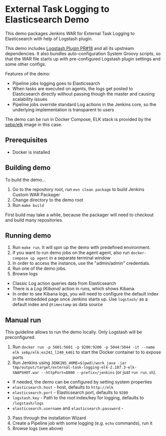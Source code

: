 External Task Logging to Elasticsearch Demo
===

This demo packages Jenkins WAR for External Task Logging to Elasticsearch with help of Logstash plugin.

This demo includes [Logstash Plugin PR#18](https://github.com/jenkinsci/logstash-plugin/pull/18) and
all its upstream dependencies. 
It also bundles auto-configuration System Groovy scripts, so that the WAR file starts
up with pre-configured Logstash plugin settings and some other configs.

Features of the demo:

* Pipeline jobs logging goes to Elasticsearch
* When tasks are executed on agents, the logs get posted to Elasticsearch directly
  without passing though the master and causing scalability issues
* Pipeline jobs override standard Log actions in the Jenkins core, so the
  underlying implementation is transparent to users

The demo can be run in Docker Compose,
ELK stack is provided by the [sebp/elk](https://hub.docker.com/r/sebp/elk/)  image in this case.

## Prerequisites

* Docker is installed

## Building demo

To build the demo...

1. Go to the repository root, run `mvn clean package` to build Jenkins Custom WAR Packager
2. Change directory to the demo root
3. Run `make build`

First build may take a while, because the packager will need to checkout and build 
many repositories.

## Running demo

1. Run `make run`. It will spin up the demo with predefined environment.
2. If you want to run demo jobs on the agent agent, 
also run `docker-compose up agent` in a separate terminal window
3. In order to access the instance, use the "admin/admin" credentials.
4. Run one of the demo jobs.   
5. Browse logs
  * Classic Log action queries data from Elasticsearch
  * There is a _Log (Kibana)_ action in runs, which shows Kibana. 
  * In order to see Kibana logs, you will need to configure the default index in the 
    embedded page once Jenkins starts up. Use `logstash/` as a default index and 
    `@timestamp` as data source

## Manual run

This guideline allows to run the demo locally.
Only Logstash will be preconfigured.

1. Run `docker run -p 5601:5601 -p 9200:9200 -p 5044:5044 -it --name elk sebp/elk:es241_l240_k461` 
to start the Docker container to to expose ports
2. Run Jenkins using `JENKINS_HOME=$(pwd)/work java -jar tmp/output/target/external-task-logging-elk-2.107.3-elk-SNAPSHOT.war --httpPort=8080 --prefix=/jenkins` 
(or just `run run.sh`).
  * If needed, the demo can be configured by setting system properties
  * `elasticsearch.host` - host, defaults to `http://elk`
  * `elasticsearch.port` - Elasticsearch port, defaults to `9200`
  * `logstash.key` - Path to the root index/key for logging, defaults to `/logstash/logs`
  * `elasticsearch.username` and `elasticsearch.password` - 
3. Pass through the installation Wizard
4. Create a Pipeline job with some logging (e.g. `echo` commands), run it
5. Browse logs (see above)
